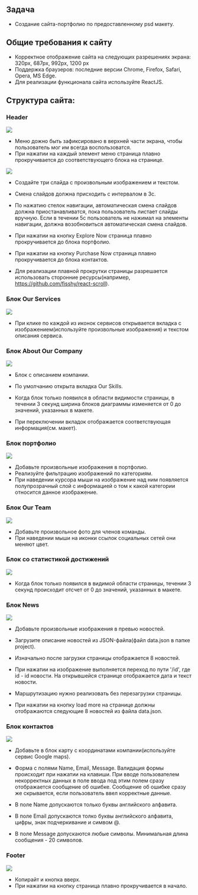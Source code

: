 ## Задача 
* Создание сайта-портфолио по предоставленному psd макету. 

## Общие требования к сайту 
* Корректное отображение сайта на следующих разрешениях экрана: 320px, 687px, 992px, 1200 px 
* Поддержка браузеров: последние версии Chrome, Firefox, Safarі, Opera, MS Edge. 
* Для реализации функционала сайта используйте ReactJS. 

## Структура сайта: 

### Header 
![](../project/images/000.jpg)  

* Меню дожно быть зафиксировано в верхней части экрана, чтобы пользователь мог им всегда воспользоватся. 
* При нажатии на каждый элемент меню страница плавно прокручивается до соответствующего блока на странице. 

![](../project/images/001.jpg) 

* Создайте три слайда с произвольным изображением и текстом.
* Смена слайдов должна присходить с интервалом в 3с. 
* По нажатию стелок навигации, автоматическая смена слайдов должна приостанавливатся, 
  пока пользователь листает слайды вручную. Если в течении 5с пользователь не нажимал на элементы навигации, 
  должна возобновиться автоматическая смена слайдов. 

* При нажатии на кнопку Explore Now страница плавно прокручивается до блока портфолио. 
* При нажатии на кнопку Purchase Now страница плавно прокручивается до блока контактов. 

* Для реализации плавной прокрутки страницы разрешается использовать сторонние ресурсы(например, https://github.com/fisshy/react-scroll). 

### Блок Our Services 
![](../project/images/002.jpg)  

* При клике по каждой из иконок сервисов открывается вкладка с изображением(используйте произвольные изображения) и текстом описания сервиса. 

### Блок About Our Company 
![](../project/images/003.jpg)  

* Блок с описанием компании. 
* По умолчанию открыта вкладка Our Skills. 

* Когда блок только появился в области видимости страницы, в течении 3 секунд ширина блоков диаграммы изменяется от 0 до значений, указанных в макете. 
* При переключении вкладок отображается соответствующая информация(см. макет). 

### Блок портфолио  
![](../project/images/004.jpg) 
 
* Добавьте произвольные изображения в портфолио. 
* Реализуйте фильтрацию изображений по категориям. 
* При наведении курсора мыши на изображение над ним появляется полупрозрачный слой с информацией о том к какой категории относится данное изображение. 

### Блок Our Team 
![](../project/images/005.jpg)  

* Добавьте произвольное фото для членов команды. 
* При наведении мыши на иконки ссылок социальных сетей они меняют цвет. 

### Блок со статистикой достижений 
![](../project/images/006.jpg)  

* Когда блок только появился в видимой области страницы, течении 3 секунд происходит отсчет от 0 до значений, указанных в макете.

### Блок News 
![](../project/images/007.jpg)  

* Добавьте произвольные изображения в превью новостей.
* Загрузите описание новостей из JSON-файла(файл data.json в папке project). 
* Изначально после загрузки страницы отображается 8 новостей. 

* При нажатии на изображение выполняется переход по пути '/id', где id - id новости. На открывшейся странице отображается дата и текст новости. 
* Маршрутизацию нужно реализовать без перезагрузки страницы.  

* При нажатии на кнопку load more на странице должны отображаются следующие 8 новостей из файла data.json. 

### Блок контактов 
![](../project/images/008.jpg)  

* Добавьте в блок карту с координатами компании(используйте сервис Google maps). 

* Форма с полями Name, Email, Message. Валидация формы происходит при нажатии на клавиши. При вводе пользователем некорректных данных в поле ввода под этим полем сразу отображается сообщение об ошибке. Сообщение об ошибке сразу же скрывается, если пользователь ввел корректные данные. 
* В поле Name допускаются только буквы английского алфавита.
* В поле Email допускаются толко буквы английского алфавита, цифры, знак подчеркивание и симвом @. 
* В поле Message допускаются любые символы. Минимальная длина сообщения - 20 символов. 

### Footer 
![](../project/images/009.jpg)  

* Копирайт и кнопка вверх. 
* При нажатии на кнопку страница плавно прокручивается в начало. 
